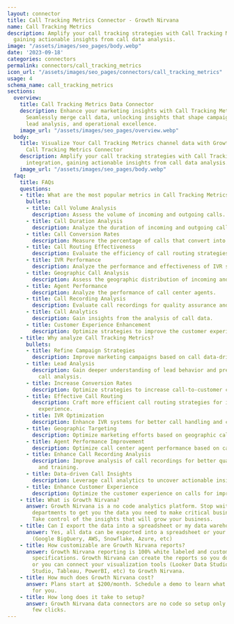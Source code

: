 ```yaml
---
layout: connector
title: Call Tracking Metrics Connector - Growth Nirvana
name: Call Tracking Metrics
description: Amplify your call tracking strategies with Call Tracking Metrics integration,
  gaining actionable insights from call data analysis.
image: "/assets/images/seo_pages/body.webp"
date: '2023-09-18'
categories: connectors
permalink: connectors/call_tracking_metrics
icon_url: "/assets/images/seo_pages/connectors/call_tracking_metrics"
usage: 4
schema_name: call_tracking_metrics
sections:
  overview:
    title: Call Tracking Metrics Data Connector
    description: Enhance your marketing insights with Call Tracking Metrics integration.
      Seamlessly merge call data, unlocking insights that shape campaign strategies,
      lead analysis, and operational excellence.
    image_url: "/assets/images/seo_pages/overview.webp"
  body:
    title: Visualize Your Call Tracking Metrics channel data with Growth Nirvana's
      Call Tracking Metrics Connector
    description: Amplify your call tracking strategies with Call Tracking Metrics
      integration, gaining actionable insights from call data analysis.
    image_url: "/assets/images/seo_pages/body.webp"
  faq:
    title: FAQs
    questions:
    - title: What are the most popular metrics in Call Tracking Metrics to analyze?
      bullets:
      - title: Call Volume Analysis
        description: Assess the volume of incoming and outgoing calls.
      - title: Call Duration Analysis
        description: Analyze the duration of incoming and outgoing calls.
      - title: Call Conversion Rates
        description: Measure the percentage of calls that convert into customers.
      - title: Call Routing Effectiveness
        description: Evaluate the efficiency of call routing strategies.
      - title: IVR Performance
        description: Analyze the performance and effectiveness of IVR systems.
      - title: Geographic Call Analysis
        description: Assess the geographic distribution of incoming and outgoing calls.
      - title: Agent Performance
        description: Analyze the performance of call center agents.
      - title: Call Recording Analysis
        description: Evaluate call recordings for quality assurance and training purposes.
      - title: Call Analytics
        description: Gain insights from the analysis of call data.
      - title: Customer Experience Enhancement
        description: Optimize strategies to improve the customer experience on calls.
    - title: Why analyze Call Tracking Metrics?
      bullets:
      - title: Refine Campaign Strategies
        description: Improve marketing campaigns based on call data-driven insights.
      - title: Lead Analysis
        description: Gain deeper understanding of lead behavior and preferences through
          call analysis.
      - title: Increase Conversion Rates
        description: Optimize strategies to increase call-to-customer conversion rates.
      - title: Effective Call Routing
        description: Craft more efficient call routing strategies for improved customer
          experience.
      - title: IVR Optimization
        description: Enhance IVR systems for better call handling and customer satisfaction.
      - title: Geographic Targeting
        description: Optimize marketing efforts based on geographic call analysis.
      - title: Agent Performance Improvement
        description: Optimize call center agent performance based on call analytics.
      - title: Enhance Call Recording Analysis
        description: Improve analysis of call recordings for better quality assurance
          and training.
      - title: Data-driven Call Insights
        description: Leverage call analytics to uncover actionable insights.
      - title: Enhance Customer Experience
        description: Optimize the customer experience on calls for improved satisfaction.
    - title: What is Growth Nirvana?
      answer: Growth Nirvana is a no code analytics platform. Stop waiting for other
        departments to get you the data you need to make critical business decisions.
        Take control of the insights that will grow your business.
    - title: Can I export the data into a spreadsheet or my data warehouse?
      answer: Yes, all data can be exported into a spreadsheet or your data warehouse
        (Google BigQuery, AWS, Snowflake, Azure, etc)
    - title: How customizable are Growth Nirvana reports?
      answer: Growth Nirvana reporting is 100% white labeled and customized to your
        specifications. Growth Nirvana can create the reports so you don’t have to
        or you can connect your visualization tools (Looker Data Studio/Google Data
        Studio, Tableau, PowerBI, etc) to Growth Nirvana.
    - title: How much does Growth Nirvana cost?
      answer: Plans start at $200/month. Schedule a demo to learn what plan is best
        for you.
    - title: How long does it take to setup?
      answer: Growth Nirvana data connectors are no code so setup only requires a
        few clicks.
---
```

